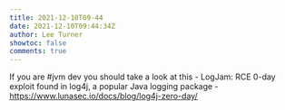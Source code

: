 ```yaml
---
title: 2021-12-10T09-44
date: 2021-12-10T09:44:34Z
author: Lee Turner
showtoc: false
comments: true
---
```


If you are #jvm dev you should take a look at this - LogJam: RCE 0-day exploit found in log4j, a popular Java logging package - https://www.lunasec.io/docs/blog/log4j-zero-day/

